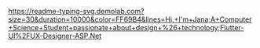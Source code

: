 https://readme-typing-svg.demolab.com?size=30&duration=10000&color=FF69B4&lines=Hi,+I'm+Jana;A+Computer+Science+Student+passionate+about+design+%26+technology;Flutter-UI%2FUX-Designer-ASP.Net

<!--
**Jana-alazzeh/Jana-alazzeh** is a ✨ _special_ ✨ repository because its `README.md` (this file) appears on your GitHub profile.

Here are some ideas to get you started:

- 🔭 I’m currently working on ...
- 🌱 I’m currently learning ...
- 👯 I’m looking to collaborate on ...
- 🤔 I’m looking for help with ...
- 💬 Ask me about ...
- 📫 How to reach me: ...
- 😄 Pronouns: ...
- ⚡ Fun fact: ...
-->
